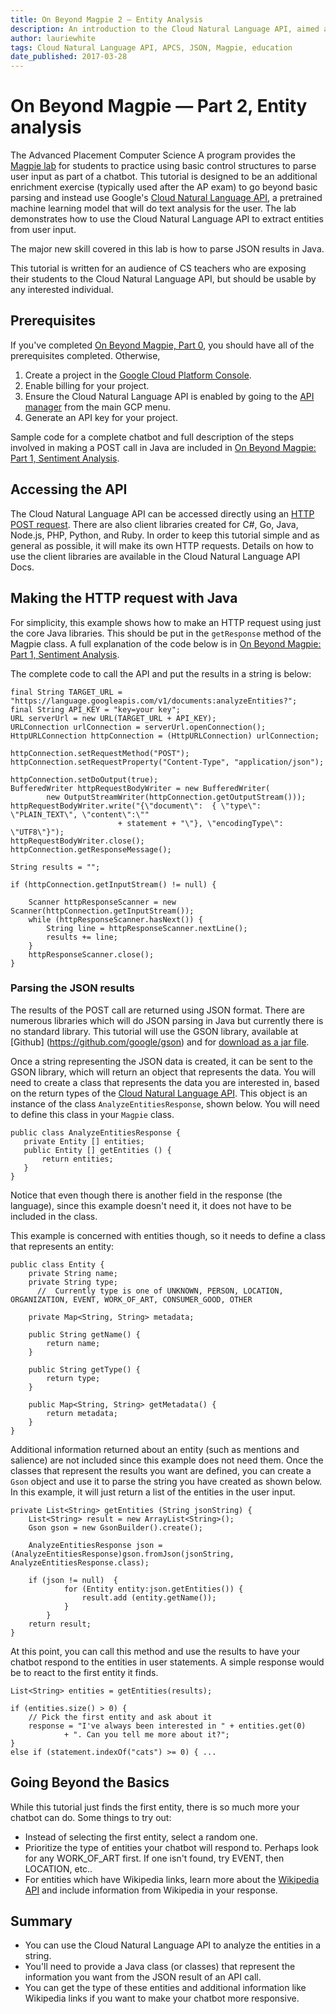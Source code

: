```yaml
---
title: On Beyond Magpie 2 — Entity Analysis 
description: An introduction to the Cloud Natural Language API, aimed at Advanced Placement Computer Science classes who have worked on the Magpie lab, but suitable for most people starting with the Cloud Natural Language API. Demonstrates how to parse JSON results from the  Cloud Natural Language API.
author: lauriewhite
tags: Cloud Natural Language API, APCS, JSON, Magpie, education
date_published: 2017-03-28
---
```


# On Beyond Magpie — Part 2, Entity analysis

The Advanced Placement Computer Science A program provides the [Magpie lab](http://media.collegeboard.com/digitalServices/pdf/ap/ap-compscia-magpie-lab-student-guide.pdf) for students to practice using basic control structures to parse user input as part of a chatbot. This tutorial is designed to be an additional enrichment exercise (typically used after the AP exam) to go beyond  basic parsing and instead use Google's [Cloud Natural Language API][nlp], a pretrained machine learning model that will do text analysis for the user. The lab demonstrates how to use the Cloud Natural Language API to extract entities from user input. 

The major new skill covered in this lab is how to parse JSON results in Java.

This tutorial is written for an audience of CS teachers who are exposing their students to the Cloud Natural Language API, but should be usable by any interested individual. 

## Prerequisites 

If you've completed [On Beyond Magpie, Part 0][magpie0], you should have all of the prerequisites completed. Otherwise, 

1. Create a project in the [Google Cloud Platform Console][console].
1. Enable billing for your project.
1. Ensure the Cloud Natural Language API is enabled by going to the [API manager][manager] from the main GCP menu.
1. Generate an API key for your project.

Sample code for a complete chatbot and full description of the steps involved in making a POST call in Java are included in [On Beyond Magpie: Part 1, Sentiment Analysis][magpie1].


## Accessing the API

The Cloud Natural Language API can be accessed directly using an [HTTP POST request][restdocs]. There are also client libraries created for C#, Go, Java, Node.js, PHP, Python, and Ruby. In order to keep this tutorial simple and as general as possible, it will make its own HTTP requests. Details on how to use the client libraries are available in the Cloud Natural Language API Docs.

## Making the HTTP request with Java

For simplicity, this example shows how to make an HTTP request using just the core Java libraries. This should be put in the `getResponse` method of the Magpie class. A full explanation of the code below is in [On Beyond Magpie: Part 1, Sentiment Analysis][magpie1].

The complete code to call the API and put the results in a string is below:

	final String TARGET_URL = "https://language.googleapis.com/v1/documents:analyzeEntities?";
	final String API_KEY = "key=your key";
	URL serverUrl = new URL(TARGET_URL + API_KEY);
	URLConnection urlConnection = serverUrl.openConnection();
	HttpURLConnection httpConnection = (HttpURLConnection) urlConnection;

	httpConnection.setRequestMethod("POST");
	httpConnection.setRequestProperty("Content-Type", "application/json");

	httpConnection.setDoOutput(true);
	BufferedWriter httpRequestBodyWriter = new BufferedWriter(
			new OutputStreamWriter(httpConnection.getOutputStream()));
	httpRequestBodyWriter.write("{\"document\":  { \"type\": \"PLAIN_TEXT\", \"content\":\""
							+ statement + "\"}, \"encodingType\": \"UTF8\"}");
	httpRequestBodyWriter.close();
	httpConnection.getResponseMessage();

	String results = "";

	if (httpConnection.getInputStream() != null) {

		Scanner httpResponseScanner = new Scanner(httpConnection.getInputStream());
		while (httpResponseScanner.hasNext()) {
			String line = httpResponseScanner.nextLine();
			results += line;
		}
		httpResponseScanner.close();
	}


### Parsing the JSON results

The results of the POST call are returned using JSON format. There are numerous libraries which will do JSON parsing in Java but currently there is no standard library. This tutorial will use the GSON library, available at [Github] (https://github.com/google/gson) and for [download as a jar file](https://repo1.maven.org/maven2/com/google/code/gson/gson/2.6.2/). 

Once a string representing the JSON data is created, it can be sent to the GSON library, which will return an object that represents the data. You will need to create a class that represents the data you are interested in, based on the return types of the [Cloud Natural Language API](https://cloud.google.com/natural-language/docs/reference/rest/v1beta1/documents/analyzeEntities). This object is an instance of the class  `AnalyzeEntitiesResponse`, shown below. You will need to define this class in your `Magpie` class. 


	public class AnalyzeEntitiesResponse {
	   private Entity [] entities;
	   public Entity [] getEntities () {
		   return entities;
	   }
	}


Notice that even though there is another field in the response (the language), since this example doesn't need it, it does not have to be included in the class.

This example is concerned with entities though, so it needs to define a class that represents an entity:

	public class Entity {
		private String name;
		private String type;
		  //  Currently type is one of UNKNOWN, PERSON, LOCATION, ORGANIZATION, EVENT, WORK_OF_ART, CONSUMER_GOOD, OTHER

		private Map<String, String> metadata;

		public String getName() {
			return name;
		}

		public String getType() {
			return type;
		}

		public Map<String, String> getMetadata() {
			return metadata;
		}
	}


Additional information returned about an entity (such as mentions and salience) are not included since this example does not need them. Once the classes that represent the results you want are defined, you can create a `Gson` object and use it to parse the string you have created as shown below. In this example, it will just return a list of the entities in the user input.


	private List<String> getEntities (String jsonString) {
		List<String> result = new ArrayList<String>();
		Gson gson = new GsonBuilder().create();

		AnalyzeEntitiesResponse json = (AnalyzeEntitiesResponse)gson.fromJson(jsonString, AnalyzeEntitiesResponse.class);

		if (json != null)  {
				for (Entity entity:json.getEntities()) {
					result.add (entity.getName());
				}
			}
		return result;
	}


At this point, you can call this method and use the results to have your chatbot respond to the entities in user statements. A simple response would be to react to the first entity it finds.


	List<String> entities = getEntities(results);

	if (entities.size() > 0) {
		// Pick the first entity and ask about it
		response = "I've always been interested in " + entities.get(0)
				+ ". Can you tell me more about it?";
	}
	else if (statement.indexOf("cats") >= 0) { ...


## Going Beyond the Basics 
While this tutorial just finds the first entity, there is so much more your chatbot can do. Some things to try out:
* Instead of selecting the first entity, select a random one.
* Prioritize the type of entities your chatbot will respond to. Perhaps look for any WORK_OF_ART first. If one isn't found, try EVENT, then LOCATION, etc..
* For entities which have Wikipedia links, learn more about the [Wikipedia API](https://www.mediawiki.org/wiki/API:Main_page) and include information from Wikipedia in your response. 

## Summary
* You can use the Cloud Natural Language API to analyze the entities in a string.
* You'll need to provide a Java class (or classes) that represent the information you want from the JSON result of an API call.
* You can get the type of these entities and additional information like Wikipedia links if you want to make your chatbot more responsive.


[console]:https://console.cloud.google.com/
[magpie0]:https://cloud.google.com/community/tutorials/on-beyond-magpie0
[magpie1]:https://cloud.google.com/community/tutorials/on-beyond-magpie1
[manager]:https://console.cloud.google.com/apis/
[nlp]:https://cloud.google.com/natural-language/
[restdocs]:https://cloud.google.com/natural-language/docs/reference/rest/
